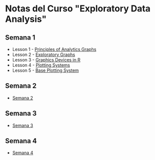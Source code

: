 # Notas del Curso "Exploratory Data Analysis"

## Semana 1

- Lesson 1 - [Principles of Analytics Graphs](semana1/README.md#lesson-1---principles-of-analytics-graphs)
- Lesson 2 - [Exploratory Graphs](semana1/README.md#lesson-2---exploratory-graphs)
- Lesson 3 - [Graphics Devices in R](semana1/README.md#lesson-3---graphics-devices-in-r)
- Lesson 4 - [Plotting Systems](semana1/README.md#lesson-4---plotting-systems)
- Lesson 5 - [Base Plotting System](semana1/README.md#lesson-5---base-plotting-system)

## Semana 2

- [Semana 2](semana2/README.md)

## Semana 3

- [Semana 3](semana3/README.md)

## Semana 4

- [Semana 4](semana4/README.md)

